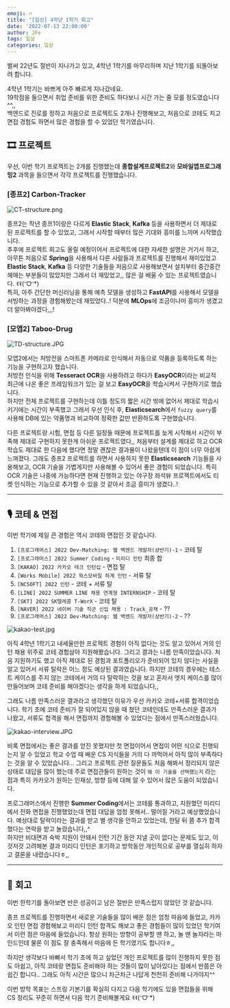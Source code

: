 ```yaml
---
emoji: 🔥
title: "[일상] 4학년 1학기 회고"
date: '2022-07-13 22:00:00'
author: JFe
tags: 일상
categories: 일상
---
```


벌써 22년도 절반이 지나가고 있고, 4학년 1학기를 마무리하며 지난 1학기를 되돌아보려 합니다.

4학년 1학기는 바쁘게 아주 빠르게 지나갔네요.  
19학점을 들으면서 취업 준비를 위한 준비도 하다보니 시간 가는 줄 모를 정도였습니다^^,,  
백엔드로 진로를 정하고 처음으로 프로젝트도 2개나 진행해보고, 처음으로 코테도 치고 면접 경험도 하면서 많은 경험을 할 수 있었던 학기였습니다.

## 🎞 프로젝트

우선, 이번 학기 프로젝트는 2개를 진행했는데 **종합설계프로젝트2**와 **모바일앱프로그래밍2** 과목을 들으면서 각각 프로젝트를 진행했습니다.  

### [종프2] Carbon-Tracker

![CT-structure.png](CT-structure.png)

종프2는 작년 종프1이랑은 다르게 **Elastic Stack**, **Kafka** 등을 사용하면서 더 제대로 된 프로젝트를 할 수 있었고, 그래서 시작할 때부터 많은 기대와 흥미를 느끼며 시작했습니다.  
추후에 프로젝트 회고도 올릴 예정이어서 프로젝트에 대한 자세한 설명은 거기서 하고, 아무튼 처음으로 **Spring**을 사용해서 다른 사람들과 프로젝트를 진행해서 재미있었고 **Elastic Stack**, **Kafka** 등 다양한 기술들을 처음으로 사용해보면서 설치부터 중간중간 헤매는 부분들이 많았지만 그래서 더 재밌었고,, 많은 걸 배울 수 있는 프로젝트였습니다. ꉂꉂ(ᵔᗜᵔ*)  
특히, 아주 간단한 머신러닝을 통해 예측 모델을 생성하고 **FastAPI**를 사용해서 모델을 서빙하는 과정을 경험해봤는데 재밌었다..! 덕분에 **MLOps**에 조금이나마 흥미가 생겼고 더 알아봐야겠다,,,!

### [모앱2] Taboo-Drug

![TD-structure.JPG](TD-structure.JPG)

모앱2에서는 처방전을 스마트폰 카메라로 인식해서 자동으로 약품을 등록하도록 하는 기능을 구현하고자 했습니다.  
처방전 인식을 위해 **Tesseract OCR**을 사용하려고 하다가 **EasyOCR**이라는 비교적 최근에 나온 좋은 프레임워크가 있는 걸 보고 **EasyOCR**을 학습시켜서 구현하기로 했습니다.  
하지만 전체 프로젝트를 구현하는데 이틀 정도의 짧은 시간 밖에 없어서 제대로 학습시키기에는 시간이 부족했고 그래서 우선 인식 후, **Elasticsearch**에서 `fuzzy query`를 사용해 DB에 있는 약품명과 비교하여 정확한 값만 반환하도록 구현했습니다.  

다른 프로젝트랑 시험, 면접 등 다른 일정들 때문에 프로젝트를 늦게 시작해서 시간이 부족해 제대로 구현하지 못한게 아쉬운 프로젝트였다,, 처음부터 설계를 제대로 하고 OCR 학습도 제대로 한 다음에 했다면 정말 괜찮은 결과물이 나왔을텐데 이 점이 너무 아쉽게 느껴졌다. 그래도 종프2 프로젝트를 하면서 사용하지 못한 **Elasticsearch** 기능들을 사용해보고, OCR 기술을 가볍게지만 사용해볼 수 있어서 좋은 경험이 되었습니다. 특히 OCR 기술은 나중에 가능하다면 현재 진행하고 있는 야구장 좌석뷰 프로젝트에서도 티켓 인식하는 기능으로 추가할 수 있을 것 같아서 조금 흥미가 생겼다..!  

---

## 🎙 코테 & 면접  

이번 학기에 제일 큰 경험은 역시 코테와 면접인 것 같습니다.  

1. `[프로그래머스] 2022 Dev-Matching: 웹 백엔드 개발자(상반기)-1` - 코테 탈  
2. `[프로그래머스] 2022 Summer Coding` - `미리디 인턴` 최종 합  
3. `[KAKAO] 2022 카카오 테크 인턴십` - 면접 탈  
4. `[Works Mobile] 2022 웍스모바일 하계 인턴` - 서류 탈  
5. `[NCSOFT] 2022 인턴` - 코테 + 서류 탈  
6. `[LINE] 2022 SUMMER LINE 채용 연계형 INTERNSHIP` - 코테 탈  
7. `[SKT] 2022 SK텔레콤 T-WorX` - 코테 탈  
8. `[NAVER] 2022 네이버 기술 직군 신입 채용 : Track_공채` - ??  
9. `[프로그래머스] 2022 Dev-Matching: 웹 백엔드 개발자(상반기)-2` - ??  


![kakao-test.jpg](kakao-test.jpg)

아직 4학년 1학기고 내세울만한 프로젝트 경험이 아직 없다는 것도 알고 있어서 거의 인턴 채용 위주로 코테 경험삼아 지원해봤습니다. 그리고 결과는 나름 만족이었습니다. 처음 지원하기도 했고 아직 제대로 된 경험과 포트폴리오가 준비되어 있지 않다는 사실을 알고 있어서 서류 탈락은 어느 정도 예상된 결과였습니다. 하지만 코테의 경우에는 테스트 케이스를 주지 않는 코테에서 거의 다 탈락하는 것을 보고 혼자서 엣지 케이스를 많이 만들어보며 코테 준비를 해야겠다는 생각을 하게 되었습니다,,  

그래도 나름 만족스러운 결과라고 생각했던 이유가 우선 카카오 코테+서류 합격이었습니다. 학기 초에 코테 준비가 잘 되어있지 않을 때 쳤던 코테인데도 만족스러운 결과가 나왔고, 서류도 합격을 해서 면접까지 경험해볼 수 있었다는 점에서 만족스러웠습니다.

![kakao-interview.JPG](kakao-interview.JPG)

비록 면접에서는 좋은 결과를 얻진 못했지만 첫 면접이어서 면접이 어떤 식으로 진행되는지 알 수 있었고 학교 수업 때 배운 CS 지식들을 거의 다 까먹어서 아직 많이 부족하다는 것을 알 수 있었습니다... 그리고 프로젝트 관련 질문들도 처음 해봐서 정리되지 않은 상태로 대답을 많이 했는데 주로 면접관들이 원하는 것이 `왜 이 기술을 선택했는지` 라는 점과 특히 카카오가 원하는 인재상, 방향 등에 대해 알 수 있어서 많은 도움이 되었습니다.  

프로그래머스에서 진행한 **Summer Coding**에서는 코테를 통과하고, 지원했던 미리디에서 전화 면접을 진행했었는데 면접 대답을 엄청 못해서.. 떨어질 거라고 예상했었습니다. 예상대로 탈락이라는 결과를 받고 별 생각을 안하고 있었는데, 한달 뒤 쯤 추가 합격했다는 연락을 받고 놀랐습니다,,^  
하지만 비대면과 숙박 지원이 안돼서 인턴 기간 동안 지낼 곳이 없다는 문제도 있고, 이것저것 고려해본 결과 미리디 인턴은 포기하고 방학동안 개인적으로 공부를 열심히 하자고 결론을 내렸습니다ㅎ,,

---

## 📝 회고

이번 한학기를 돌아보면 반은 성공이고 남은 절반은 만족스럽지 않았던 것 같습니다.  

종프 프로젝트를 진행하면서 새로운 기술들을 많이 배운 점은 엄청 마음에 들었고, 카카오 인턴 면접 경험해보고 미리디 인턴 합격도 해보고 좋은 경험들이 많이 있었던 학기여서 이런 점은 마음에 들었습니다. 항상 원하는 방향이 공부할 땐 하고, 놀 땐 놀자라는 마인드인데 물론 이 점도 잘 충족해서 마음에 든 학기였기도 합니다ㅎ,,  

하지만 생각보다 바빠서 학기 초에 하고 싶었던 개인 프로젝트를 많이 진행하지 못한 점도 아쉽고, 아직 코테랑 면접도 준비해야 하는 것들이 많이 남아있다는 점에서 반쯤은 아쉽긴 합니다.. 그래도 아직 시간은 많으니 차근차근 나답게 천천히 준비해 나가야지^^  

이번 방학 목표는 스프링 기본기를 확실히 다지고 다음 학기에도 있을 면접들을 위해 CS 정리도 꾸준히 하면서 다음 학기 준비해볼게요 ꉂꉂ(ᵔᗜᵔ*)  
